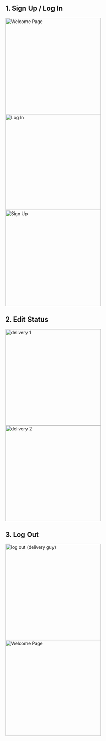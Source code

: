 ## 1. Sign Up / Log In

<img width="300" alt="Welcome Page" src="https://user-images.githubusercontent.com/81685914/117622535-a889e500-b1ad-11eb-8eea-a16cc7052514.png">  <img width="300" alt="Log In" src="https://user-images.githubusercontent.com/81685914/117622939-251cc380-b1ae-11eb-9c9e-343711744930.png">  <img width="300" alt="Sign Up" src="https://user-images.githubusercontent.com/81685914/117622617-c8210d80-b1ad-11eb-8716-e6cf8f3ea6a3.png">

## 2. Edit Status 

<img width="300" alt="delivery 1" src="https://user-images.githubusercontent.com/81685914/117624633-13d4b680-b1b0-11eb-95db-12fbe24c50b9.png">  <img width="300" alt="delivery 2" src="https://user-images.githubusercontent.com/81685914/117624651-18996a80-b1b0-11eb-891a-52732225d170.png">
 

## 3. Log Out

<img width="300" alt="log out (delivery guy)" src="https://user-images.githubusercontent.com/81685914/117625176-b725cb80-b1b0-11eb-9299-0d3ffa0b674a.png">  <img width="300" alt="Welcome Page" src="https://user-images.githubusercontent.com/81685914/117625235-c60c7e00-b1b0-11eb-9a53-bb8afffe2de6.png">



